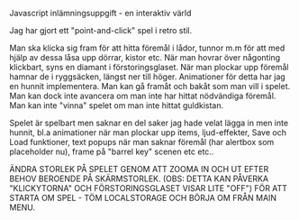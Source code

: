 Javascript inlämningsuppgift - en interaktiv värld

Jag har gjort ett "point-and-click" spel i retro stil.

Man ska klicka sig fram för att hitta föremål i lådor, tunnor m.m för att med hjälp av dessa låsa upp dörrar, kistor etc. 
När man hovrar över någonting klickbart, syns en diamant i förstoringsglaset. 
När man plockar upp föremål hamnar de i ryggsäcken, längst ner till höger. Animationer för detta har jag en hunnit implementera.
Man kan gå framåt och bakåt som man vill i spelet. Man kan dock inte avancera om man inte har hittat nödvändiga föremål. 
Man kan inte "vinna" spelet om man inte hittat guldkistan. 

Spelet är spelbart men saknar en del saker jag hade velat lägga in men inte hunnit, bl.a  animationer när man plockar upp items, ljud-effekter, Save och Load funktioner, text popups när man saknar föremål (har alertbox som placeholder nu), frame på "barrel key" scenen etc etc..

ÄNDRA STORLEK PÅ SPELET GENOM ATT ZOOMA IN OCH UT EFTER BEHOV BEROENDE PÅ SKÄRMSTORLEK. (OBS: DETTA KAN PÅVERKA "KLICKYTORNA" OCH FÖRSTORINGSGLASET VISAR LITE "OFF")
FÖR ATT STARTA OM SPEL - TÖM LOCALSTORAGE OCH BÖRJA OM FRÅN MAIN MENU.